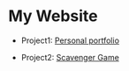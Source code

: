 # My Website
- Project1: [Personal portfolio](https://cpolikowski.github.io/project1/)

- Project2: [Scavenger Game](https://cpolikowski.github.io/project2/welcome.html)